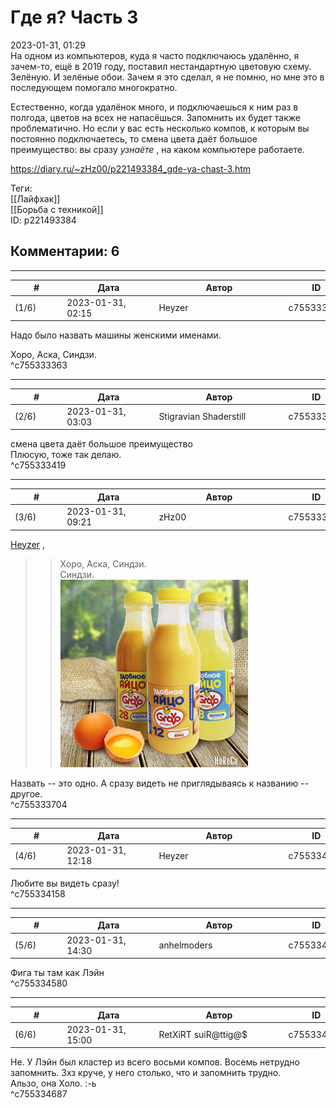 Где я? Часть 3
==============

  
2023-01-31, 01:29  
 На одном из компьютеров, куда я часто подключаюсь удалённо, я зачем-то, ещё в 2019 году, поставил нестандартную цветовую схему. Зелёную. И зелёные обои. Зачем я это сделал, я не помню, но мне это в последующем помогало многократно.   
   
 Естественно, когда удалёнок много, и подключаешься к ним раз в полгода, цветов на всех не напасёшься. Запомнить их будет также проблематично. Но если у вас есть несколько компов, к которым вы постоянно подключаетесь, то смена цвета даёт большое преимущество: вы сразу  *узнаёте*  , на каком компьютере работаете.   
  
<https://diary.ru/~zHz00/p221493384_gde-ya-chast-3.htm>  
  
Теги:  
[[Лайфхак]]  
[[Борьба с техникой]]  
ID: p221493384  


Комментарии: 6
--------------

  


---



|         #         |              Дата              |                     Автор                     |           ID           |
| --- | --- | --- | --- |
| (1/6) | 2023-01-31, 02:15 | Heyzer | c755333363 |

  
 Надо было назвать машины женскими именами.   
   
 Хоро, Аска, Синдзи.   
 ^c755333363

---



|         #         |              Дата              |                     Автор                     |           ID           |
| --- | --- | --- | --- |
| (2/6) | 2023-01-31, 03:03 | Stigravian Shaderstill | c755333419 |

  
  смена цвета даёт большое преимущество    
 Плюсую, тоже так делаю.   
 ^c755333419

---



|         #         |              Дата              |                     Автор                     |           ID           |
| --- | --- | --- | --- |
| (3/6) | 2023-01-31, 09:21 | zHz00 | c755333704 |

  
  [Heyzer](https://heyzero.diary.ru "Orca's dreams")  ,   
 >>Хоро, Аска, Синдзи.   
 >>Синдзи.   
  ![](pics/image.jpg)    
   
 Назвать -- это одно. А сразу видеть не приглядываясь к названию -- другое.   
 ^c755333704

---



|         #         |              Дата              |                     Автор                     |           ID           |
| --- | --- | --- | --- |
| (4/6) | 2023-01-31, 12:18 | Heyzer | c755334158 |

  
 Любите вы видеть сразу!   
 ^c755334158

---



|         #         |              Дата              |                     Автор                     |           ID           |
| --- | --- | --- | --- |
| (5/6) | 2023-01-31, 14:30 | anhelmoders | c755334580 |

  
 Фига ты там как Лэйн   
 ^c755334580

---



|         #         |              Дата              |                     Автор                     |           ID           |
| --- | --- | --- | --- |
| (6/6) | 2023-01-31, 15:00 | RetXiRT suiR@ttig@$ | c755334687 |

  
 Не. У Лэйн был кластер из всего восьми компов. Восемь нетрудно запомнить. Зхз круче, у него столько, что и запомнить трудно.   
 Альзо, она Холо. :-ь   
 ^c755334687